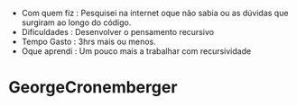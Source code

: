 * Com quem fiz
 : Pesquisei na internet oque não sabia ou as dúvidas que surgiram ao longo do código.
* Dificuldades
 : Desenvolver o pensamento recursivo
* Tempo Gasto : 3hrs mais ou menos.
* Oque aprendi : Um pouco mais a trabalhar com recursividade

# GeorgeCronemberger

